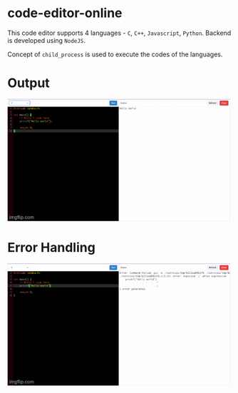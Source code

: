 # code-editor-online
This code editor supports 4 languages - ```C```, ```C++```, ```Javascript```, ```Python```. Backend is developed using ```NodeJS```.

Concept of ```child_process``` is used to execute the codes of the languages.

# Output
![CodeEditor GIF](codeeditor.gif)

# Error Handling
![Error Handling GIF](errorhandling.gif)

